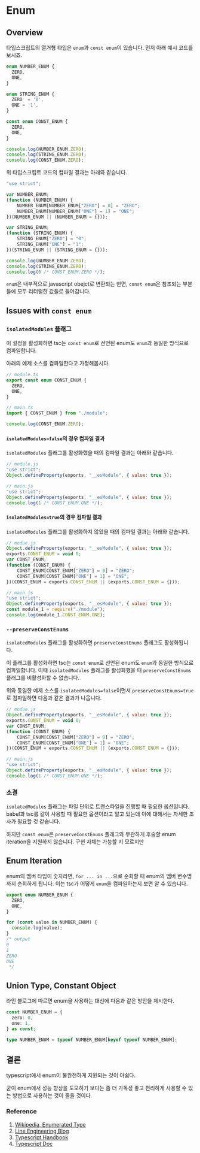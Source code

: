 # Enum

## Overview
타입스크립트의 열거형 타입은 `enum`과 `const enum`이 있습니다.
먼저 아래 예시 코드를 보시죠.

```ts
enum NUMBER_ENUM {
  ZERO,
  ONE,
}

enum STRING_ENUM {
  ZERO  = '0',
  ONE = '1',
}

const enum CONST_ENUM {
  ZERO,
  ONE,
}

console.log(NUMBER_ENUM.ZERO);
console.log(STRING_ENUM.ZERO);
console.log(CONST_ENUM.ZERO);
```

위 타입스크립트 코드의 컴파일 결과는 아래와 같습니다.
```js
"use strict";

var NUMBER_ENUM;
(function (NUMBER_ENUM) {
    NUMBER_ENUM[NUMBER_ENUM["ZERO"] = 0] = "ZERO";
    NUMBER_ENUM[NUMBER_ENUM["ONE"] = 1] = "ONE";
})(NUMBER_ENUM || (NUMBER_ENUM = {}));

var STRING_ENUM;
(function (STRING_ENUM) {
    STRING_ENUM["ZERO"] = "0";
    STRING_ENUM["ONE"] = "1";
})(STRING_ENUM || (STRING_ENUM = {}));

console.log(NUMBER_ENUM.ZERO);
console.log(STRING_ENUM.ZERO);
console.log(0 /* CONST_ENUM.ZERO */);
```

`enum`은 내부적으로 javascript obejct로 변환되는 반면, `const enum`은 참조되는 부분들에 모두 리터럴한 값들로 들어갑니다.

## Issues with `const enum`

### `isolatedModules` 플래그
이 설정을 활성화하면 tsc는 `const enum`로 선언된 enum도 `enum`과 동일한 방식으로 컴파일합니다.

아래의 예제 소스를 컴파일한다고 가정해봅시다.
```js
// module.ts
export const enum CONST_ENUM {
  ZERO,
  ONE,
}

// main.ts
import { CONST_ENUM } from "./module";

console.log(CONST_ENUM.ZERO);
```

#### `isolatedModules=false`의 경우 컴파일 결과

`isolatedModules` 플래그를 활성화했을 때의 컴파일 결과는 아래와 같습니다.

```js
// module.js
"use strict";
Object.defineProperty(exports, "__esModule", { value: true });

// main.js
"use strict";
Object.defineProperty(exports, "__esModule", { value: true });
console.log(1 /* CONST_ENUM.ONE */);
```

#### `isolatedModules=true`의 경우 컴파일 결과

`isolatedModules` 플래그를 활성화하지 않았을 때의 컴파일 결과는 아래와 같습니다.

```js
// modue.js
Object.defineProperty(exports, "__esModule", { value: true });
exports.CONST_ENUM = void 0;
var CONST_ENUM;
(function (CONST_ENUM) {
    CONST_ENUM[CONST_ENUM["ZERO"] = 0] = "ZERO";
    CONST_ENUM[CONST_ENUM["ONE"] = 1] = "ONE";
})(CONST_ENUM = exports.CONST_ENUM || (exports.CONST_ENUM = {}));

// main.js
"use strict";
Object.defineProperty(exports, "__esModule", { value: true });
const module_1 = require("./module");
console.log(module_1.CONST_ENUM.ONE);
```

### `--preserveConstEnums`
`isolatedModules` 플래그를 활성화하면 `preserveConstEnums` 플래그도 활성화됩니다.

이 플래그를 활성화하면 tsc는 `const enum`로 선언된 enum도 `enum`과 동일한 방식으로 컴파일합니다.
이때 `isolatedModules` 플래그를 활성화했을 때 `preserveConstEnums` 플래그를 비활성화할 수 없습니다.

위와 동일한 예제 소스를 `isolatedModules=false`이면서 `preserveConstEnums=true`로 컴파일하면 다음과 같은 결과가 나옵니다.

```js
// modue.js
Object.defineProperty(exports, "__esModule", { value: true });
exports.CONST_ENUM = void 0;
var CONST_ENUM;
(function (CONST_ENUM) {
    CONST_ENUM[CONST_ENUM["ZERO"] = 0] = "ZERO";
    CONST_ENUM[CONST_ENUM["ONE"] = 1] = "ONE";
})(CONST_ENUM = exports.CONST_ENUM || (exports.CONST_ENUM = {}));

// main.js
"use strict";
Object.defineProperty(exports, "__esModule", { value: true });
console.log(1 /* CONST_ENUM.ONE */);
```

### 소결
`isolatedModules` 플래그는 파일 단위로 트랜스파일을 진행할 때 필요한 옵션입니다.
babel과 tsc를 같이 사용할 때 필요한 옵션이라고 알고 있는데 이에 대해서는 자세한 조사가 필요할 것 같습니다.

하지만 `const enum`은 `preserveConstEnums` 플래그와 무관하게 후술할 enum iteration을 지원하지 않습니다.
구현 자체는 가능할 지 모르지만

## Enum Iteration
enum의 멤버 타입이 숫자라면, `for ... in ...`으로 순회할 때 enum의 멤버 변수명까지 순회하게 됩니다.
이는 tsc가 어떻게 `enum`을 컴파일하는지 보면 알 수 있습니다.

```ts
export enum NUMBER_ENUM {
  ZERO,
  ONE,
}

for (const value in NUMBER_ENUM) {
  console.log(value);
}
/* output
0
1
ZERO
ONE
 */
```

## Union Type, Constant Object
라인 블로그에 따르면 enum을 사용하는 대신에 다음과 같은 방안을 제시한다.

```ts
const NUMBER_ENUM = {
  zero: 0,
  one: 1,
} as const;

type NUMBER_ENUM = typeof NUMBER_ENUM[keyof typeof NUMBER_ENUM];
```

##  결론
typescript에서 enum이 불완전하게 지원되는 것이 아쉽다.

굳이 enum에서 성능 향상을 도모하기 보다는 좀 더 가독성 좋고 편리하게 사용할 수 있는 방법으로 사용하는 것이 졸을 것이다.

### Reference
1. [Wikipedia, Enumerated Type](https://en.wikipedia.org/wiki/Enumerated_type)
2. [Line Engineering Blog](https://engineering.linecorp.com/ko/blog/typescript-enum-tree-shaking)
3. [Typescript Handbook](https://www.typescriptlang.org/docs/handbook/enums)
4. [Typescript Doc](https://www.typescriptlang.org/tsconfig#preserveConstEnums)
